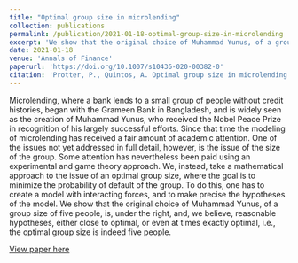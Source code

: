 ```yaml
---
title: "Optimal group size in microlending"
collection: publications
permalink: /publication/2021-01-18-optimal-group-size-in-microlending
excerpt: 'We show that the original choice of Muhammad Yunus, of a group size of five people, is, under the right, and, we believe, reasonable hypotheses, either close to optimal, or even at times exactly optimal, i.e., the optimal group size is indeed five people.'
date: 2021-01-18
venue: 'Annals of Finance'
paperurl: 'https://doi.org/10.1007/s10436-020-00382-0'
citation: 'Protter, P., Quintos, A. Optimal group size in microlending. <i>Ann Finance</i> (2021).'
---
```


Microlending, where a bank lends to a small group of people without credit histories, began with the Grameen Bank in Bangladesh, and is widely seen as the creation of Muhammad Yunus, who received the Nobel Peace Prize in recognition of his largely successful efforts. Since that time the modeling of microlending has received a fair amount of academic attention. One of the issues not yet addressed in full detail, however, is the issue of the size of the group. Some attention has nevertheless been paid using an experimental and game theory approach. We, instead, take a mathematical approach to the issue of an optimal group size, where the goal is to minimize the probability of default of the group. To do this, one has to create a model with interacting forces, and to make precise the hypotheses of the model. We show that the original choice of Muhammad Yunus, of a group size of five people, is, under the right, and, we believe, reasonable hypotheses, either close to optimal, or even at times exactly optimal, i.e., the optimal group size is indeed five people.

[View paper here](https://doi.org/10.1007/s10436-020-00382-0)
